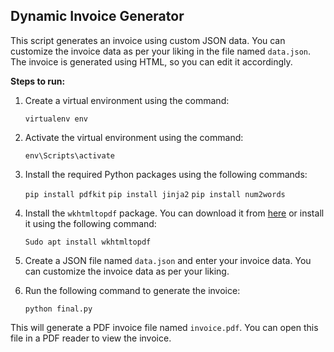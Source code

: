 ## Dynamic Invoice Generator

This script generates an invoice using custom JSON data. You can customize the invoice data as per your liking in the file named `data.json`. The invoice is generated using HTML, so you can edit it accordingly.

**Steps to run:**

1. Create a virtual environment using the command:

    `virtualenv env`

2. Activate the virtual environment using the command:

    `env\Scripts\activate`

3. Install the required Python packages using the following commands:

    `pip install pdfkit`
    `pip install jinja2`
    `pip install num2words`

4. Install the `wkhtmltopdf` package. You can download it from [here](https://wkhtmltopdf.org/downloads.html) or install it using the following command:

    `Sudo apt install wkhtmltopdf`

5. Create a JSON file named `data.json` and enter your invoice data. You can customize the invoice data as per your liking.

6. Run the following command to generate the invoice:

    `python final.py`

This will generate a PDF invoice file named `invoice.pdf`. You can open this file in a PDF reader to view the invoice.
